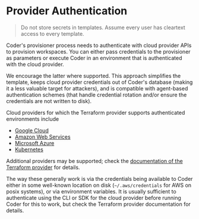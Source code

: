 # Provider Authentication

<blockquote class="danger">
  <p>
  Do not store secrets in templates. Assume every user has cleartext access
  to every template.
  </p>
</blockquote>

Coder's provisioner process needs to authenticate with cloud provider APIs to
provision workspaces. You can either pass credentials to the provisioner as
parameters or execute Coder in an environment that is authenticated with the
cloud provider.

We encourage the latter where supported. This approach simplifies the template,
keeps cloud provider credentials out of Coder's database (making it a less
valuable target for attackers), and is compatible with agent-based
authentication schemes (that handle credential rotation and/or ensure the
credentials are not written to disk).

Cloud providers for which the Terraform provider supports authenticated
environments include

- [Google Cloud](https://registry.terraform.io/providers/hashicorp/google/latest/docs)
- [Amazon Web Services](https://registry.terraform.io/providers/hashicorp/aws/latest/docs)
- [Microsoft Azure](https://registry.terraform.io/providers/hashicorp/azurerm/latest/docs)
- [Kubernetes](https://registry.terraform.io/providers/hashicorp/kubernetes/latest/docs)

Additional providers may be supported; check the
[documentation of the Terraform provider](https://registry.terraform.io/browse/providers)
for details.

The way these generally work is via the credentials being available to Coder
either in some well-known location on disk (`~/.aws/credentials` for AWS on
posix systems), or via environment variables. It is usually sufficient to
authenticate using the CLI or SDK for the cloud provider before running Coder
for this to work, but check the Terraform provider documentation for details.
